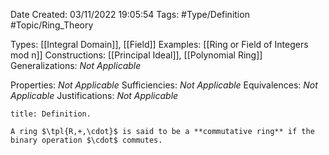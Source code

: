 <div class="topSpace"></div>

Date Created: 03/11/2022 19:05:54
Tags: #Type/Definition #Topic/Ring_Theory

Types: [[Integral Domain]], [[Field]]
Examples: [[Ring or Field of Integers mod n]]
Constructions: [[Principal Ideal]], [[Polynomial Ring]]
Generalizations: <i>Not Applicable</i>

Properties: <i>Not Applicable</i>
Sufficiencies: <i>Not Applicable</i>
Equivalences: <i>Not Applicable</i>
Justifications: <i>Not Applicable</i>

``` ad-Definition
title: Definition.

A ring $\tpl{R,+,\cdot}$ is said to be a **commutative ring** if the binary operation $\cdot$ commutes.

```
